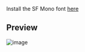 Install the SF Mono font [here](https://github.com/supercomputra/SF-Mono-Font)
## Preview
![image](https://github.com/user-attachments/assets/d9f8e670-9e25-4629-abaf-21c32dacf981)
